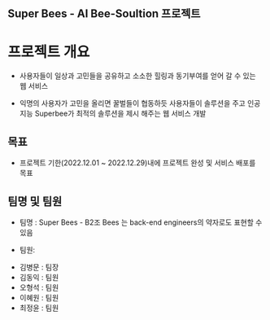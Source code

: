 ## Super Bees - AI Bee-Soultion 프로젝트

# **프로젝트 개요**
 - 사용자들이 일상과 고민들을 공유하고 소소한 힐링과 동기부여를 얻어 갈 수 있는 웹 서비스

  - 익명의 사용자가 고민을 올리면 꿀벌들이 협동하듯 사용자들이 솔루션을 주고 인공지능 Superbee가 최적의 솔루션을 제시 해주는 웹 서비스 개발

## 목표
 - 프로젝트 기한(2022.12.01 ~ 2022.12.29)내에 프로젝트 완성 및 서비스 배포를 목표

## 팀명 및 팀원
 * 팀명 : Super Bees - B2조 Bees 는 back-end engineers의 약자로도 표현할 수 있음

 * 팀원:
 - 김병문 : 팀장
 - 김동익 : 팀원
 - 오형석 : 팀원
 - 이혜원 : 팀원
 - 최정윤 : 팀원